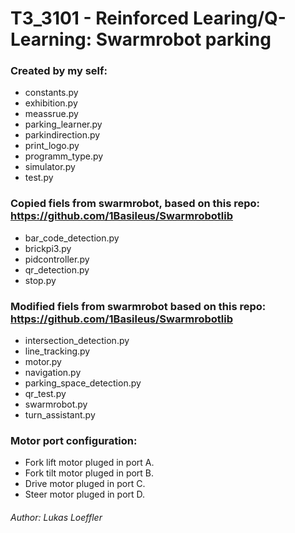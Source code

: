 # T3_3101 - Reinforced Learing/Q-Learning: Swarmrobot parking

### Created by my self:
- constants.py
- exhibition.py
- meassrue.py
- parking_learner.py
- parkindirection.py
- print_logo.py
- programm_type.py
- simulator.py
- test.py

### Copied fiels from swarmrobot, based on this repo: https://github.com/1Basileus/Swarmrobotlib
- bar_code_detection.py
- brickpi3.py
- pidcontroller.py
- qr_detection.py
- stop.py

### Modified fiels from swarmrobot based on this repo: https://github.com/1Basileus/Swarmrobotlib
- intersection_detection.py
- line_tracking.py
- motor.py
- navigation.py
- parking_space_detection.py
- qr_test.py
- swarmrobot.py
- turn_assistant.py

### Motor port configuration:
- Fork lift motor pluged in port A.
- Fork tilt motor pluged in port B.
- Drive motor pluged in port C.
- Steer motor pluged in port D.

###### Author: Lukas Loeffler